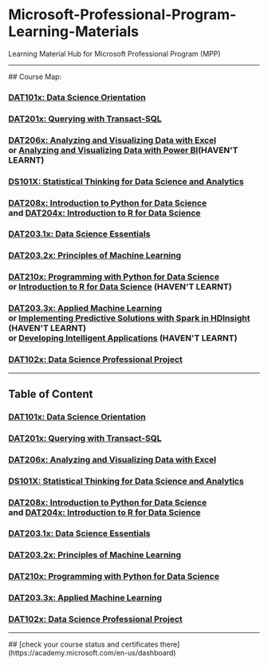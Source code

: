 # Microsoft-Professional-Program-Learning-Materials
Learning Material Hub for Microsoft Professional Program (MPP)

<hr/>
## Course Map:

### [DAT101x: Data Science Orientation](https://courses.edx.org/courses/course-v1:Microsoft+DAT101x+5T2016/info)
### [DAT201x: Querying with Transact-SQL](https://courses.edx.org/courses/course-v1:Microsoft+DAT201x+6T2016/info)
### [DAT206x: Analyzing and Visualizing Data with Excel](https://courses.edx.org/courses/course-v1:Microsoft+DAT206x+6T2016/info)<br/>or [Analyzing and Visualizing Data with Power BI](https://www.edx.org/course/analyzing-visualizing-data-power-bi-microsoft-dat207x-4)(HAVEN'T LEARNT)
### [DS101X: Statistical Thinking for Data Science and Analytics](https://courses.edx.org/courses/course-v1:ColumbiaX+DS101X+1T2016/info)
### [DAT208x: Introduction to Python for Data Science](https://courses.edx.org/courses/course-v1:Microsoft+DAT208x+5T2016/info) <br/>and [DAT204x: Introduction to R for Data Science](https://courses.edx.org/courses/course-v1:Microsoft+DAT204x+6T2016/info)
### [DAT203.1x: Data Science Essentials](https://courses.edx.org/courses/course-v1:Microsoft+DAT203.1x+6T2016/info)
### [DAT203.2x: Principles of Machine Learning](https://courses.edx.org/courses/course-v1:Microsoft+DAT203.2x+6T2016/info)
### [DAT210x: Programming with Python for Data Science](https://courses.edx.org/courses/course-v1:Microsoft+DAT210x+6T2016/info) <br/>or [Introduction to R for Data Science](https://www.edx.org/course/introduction-r-data-science-microsoft-dat204x-3) (HAVEN'T LEARNT)
### [DAT203.3x: Applied Machine Learning](https://courses.edx.org/courses/course-v1:Microsoft+DAT203.3x+1T2017/info) <br/>or [Implementing Predictive Solutions with Spark in HDInsight](https://www.edx.org/course/implementing-predictive-solutions-spark-microsoft-dat202-3x-2) (HAVEN'T LEARNT) <br/>or [Developing Intelligent Applications](https://www.edx.org/course/developing-intelligent-apps-bots-microsoft-dat211x) (HAVEN'T LEARNT) 
### [DAT102x: Data Science Professional Project](https://courses.edx.org/courses/course-v1:Microsoft+DAT102x+1T2017/info)

<hr/>

## Table of Content

### [DAT101x: Data Science Orientation](https://github.com/yang0339/Microsoft-Professional-Program-Learning-Materials/blob/master/DAT101x%20Data%20Science%20Orientation.md)
### [DAT201x: Querying with Transact-SQL](https://github.com/yang0339/Microsoft-Professional-Program-Learning-Materials/blob/master/DAT201x%20Querying%20with%20Transact-SQL.md)
### [DAT206x: Analyzing and Visualizing Data with Excel](https://github.com/yang0339/Microsoft-Professional-Program-Learning-Materials/blob/master/DAT206x%20Analyzing%20and%20Visualizing%20Data%20with%20Excel.md)
### [DS101X: Statistical Thinking for Data Science and Analytics](https://github.com/yang0339/Microsoft-Professional-Program-Learning-Materials/blob/master/DS101X%20Statistical%20Thinking%20for%20Data%20Science%20and%20Analytics.md)
### [DAT208x: Introduction to Python for Data Science](https://github.com/yang0339/Microsoft-Professional-Program-Learning-Materials/blob/master/DAT208x%20Introduction%20to%20Python%20for%20Data%20Science.md) <br/>and [DAT204x: Introduction to R for Data Science](https://github.com/yang0339/Microsoft-Professional-Program-Learning-Materials/blob/master/DAT204x%20Introduction%20to%20R%20for%20Data%20Science.md)
### [DAT203.1x: Data Science Essentials](https://github.com/yang0339/Microsoft-Professional-Program-Learning-Materials/blob/master/DAT203.1x%20Data%20Science%20Essentials.md)
### [DAT203.2x: Principles of Machine Learning]()
### [DAT210x: Programming with Python for Data Science]()
### [DAT203.3x: Applied Machine Learning]()
### [DAT102x: Data Science Professional Project]()



<hr/>
## [check your course status and certificates there](https://academy.microsoft.com/en-us/dashboard)
